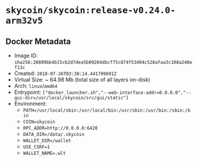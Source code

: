 # `skycoin/skycoin:release-v0.24.0-arm32v5`

## Docker Metadata

- Image ID: `sha256:20809bb4b15cb2d7dea5b09204dbcf75c874f53404c528afaa3c108a240ef13c`
- Created: `2018-07-26T03:30:14.441709891Z`
- Virtual Size: ~ 64.98 Mb
    (total size of all layers on-disk)
- Arch: `linux`/`amd64`
- Entrypoint: `["docker_launcher.sh","--web-interface-addr=0.0.0.0","--gui-dir=/usr/local/skycoin/src/gui/static"]`
- Environment:
    - `PATH=/usr/local/sbin:/usr/local/bin:/usr/sbin:/usr/bin:/sbin:/bin`
    - `COIN=skycoin`
    - `RPC_ADDR=http://0.0.0.0:6420`
    - `DATA_DIR=/data/.skycoin`
    - `WALLET_DIR=/wallet`
    - `USE_CSRF=1`
    - `WALLET_NAME=.wlt`

